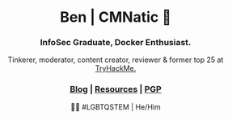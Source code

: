 <h1 align="center"> Ben | CMNatic 🌱 </h1>
<h3 align="center">InfoSec Graduate, Docker Enthusiast.</h3>
<p align="center">Tinkerer, moderator, content creator, reviewer & former top 25 at <a href="https://tryhackme.com/p/cmnatic">TryHackMe.</a></p>
<h3 align="center"><a href="https://oldblog.cmnatic.co.uk">Blog</a> | <a href="https://resources.cmnatic.co.uk">Resources</a> | <a href="https://pgp.cmnatic.co.uk/cmnatic.gpg">PGP</a></h3>

<!-- <h3 align="center">Virtually Ubiquitous 💥</h3> -->



<!--
---
[![pgp](https://img.shields.io/badge/pgp-0xd93b83ba2-313131?style=flat-square&labelColor=313131&color=313131)](https://pgp.cmnatic.co.uk/cmnatic.gpg)
[![twitter](https://img.shields.io/badge/@cmnatic_-313131?style=flat-square&labelColor=313131&logo=twitter&logoColor=white&color=313131)](https://twitter.com/cmnatic)
---
-->

<p align="center">🏳️‍🌈 #LGBTQSTEM | He/Him </p>
